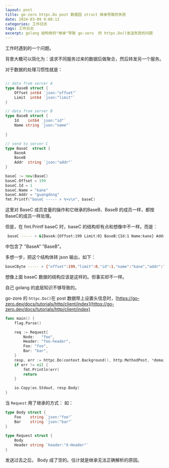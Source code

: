 ```yaml
---
layout: post
title: go-zero httpc.Do post 数据因 struct 继承导致的失败
date: 2024-03-09 9:08:12
categories: 工作日志
tags: 工作日志 
excerpt: golang 结构体的"继承"导致 go-zero  的 httpc.Do()发送失败的问题
---
```



工作时遇到的一个问题。

背景大概可以简化为：请求不同服务过来的数据后做聚合，然后转发另一个服务。 

对于数据的处理习惯性就是：

```go 

// data from server A 
type BaseB struct {
	Offset int64 `json:"offset"`
	Limit  int64 `json:"limit"`
}

// data from server B 
type BaseB struct {
	Id    int64 `json:"id"`
    Name string `json:"name"`
	  
}

// send to server C
type BaseC  struct {
	BaseA
	BaseB
    Addr  string `json:"addr"`
}

baseC := new(BaseC)
baseC.Offset = 199
baseC.Id = 1
baseC.Name = "kane"
baseC.Addr = "guangdong"
fmt.Printf("baseC ----- > %+v\n", baseC)

```

这里对 BaseC 成员变量的操作和它继承的BaseB、BaseB 的成员一样，都按 BaseC的成员一样处理。 

但是，在 fmt.Printf baseC 时，baseC 的结构却有点和想像中不一样。而是：

```sh 
 baseC ----- > &{BaseA:{Offset:199 Limit:0} BaseB:{Id:1 Name:kane} Addr:guangdong}
```
中包含了 "BaseA" "BaseB"。 

多想一步，把这个结构体转 json 输出，如下：

```sh
baseCByte ----- > {"offset":199,"limit":0,"id":1,"name":"kane","addr":"guangdong"}
```

想像上面 baseC 数据的结构应该是这样的。但事实却不一样。 

自己 golang 的底层知识不够导致的。 

go-zore 的  `httpc.Do()`在 post 数据带上设置头信息时，[https://go-zero.dev/docs/tutorials/http/client/index](https://go-zero.dev/docs/tutorials/http/client/index)

```go
func main() {
    flag.Parse()

    req := Request{
        Node:   "foo",
        Header: "foo-header",
        Foo: "foo",
        Bar: "bar",
    }
    resp, err := httpc.Do(context.Background(), http.MethodPost, *domain+"/nodes/:node", req)
    if err != nil {
        fmt.Println(err)
        return
    }

    io.Copy(os.Stdout, resp.Body)
}
```
当  `Request` 用了继承的方式：
如：

```go
type Body struct {
    Foo    string `json:"foo"`
    Bar    string `json:"bar"`
}
    
type Request struct {
    Body
    Header string `header:"X-Header"`
}
```

发送过去之后， Body 成了空的。估计就是继承无法正确解析的原因。 